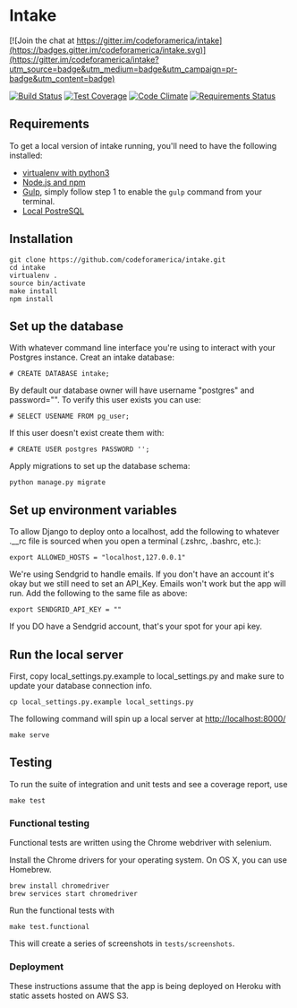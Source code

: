 # Intake

[![Join the chat at https://gitter.im/codeforamerica/intake](https://badges.gitter.im/codeforamerica/intake.svg)](https://gitter.im/codeforamerica/intake?utm_source=badge&utm_medium=badge&utm_campaign=pr-badge&utm_content=badge)

[![Build Status](https://travis-ci.org/codeforamerica/intake.svg?branch=master)](https://travis-ci.org/codeforamerica/intake) [![Test Coverage](https://codeclimate.com/github/codeforamerica/intake/badges/coverage.svg)](https://codeclimate.com/github/codeforamerica/intake/coverage) [![Code Climate](https://codeclimate.com/github/codeforamerica/intake/badges/gpa.svg)](https://codeclimate.com/github/codeforamerica/intake) 
[![Requirements Status](https://requires.io/github/codeforamerica/intake/requirements.svg?branch=master)](https://requires.io/github/codeforamerica/intake/requirements/?branch=master)

## Requirements
To get a local version of intake running, you'll need to have the following installed:
*   [virtualenv with python3](https://github.com/codeforamerica/howto/blob/master/Python-Virtualenv.md)
*   [Node.js and npm](https://github.com/codeforamerica/howto/blob/master/Node.js.md)
*   [Gulp](https://github.com/gulpjs/gulp/blob/master/docs/getting-started.md), simply follow step 1 to enable the `gulp` command from your terminal.
*   [Local PostreSQL](https://github.com/codeforamerica/howto/blob/master/PostgreSQL.md)

## Installation

```
git clone https://github.com/codeforamerica/intake.git
cd intake
virtualenv .
source bin/activate
make install
npm install
```

## Set up the database
With whatever command line interface you're using to interact with your Postgres instance. Creat an intake database:

```
# CREATE DATABASE intake;
```

By default our database owner will have username "postgres" and password="".
To verify this user exists you can use:

```
# SELECT USENAME FROM pg_user;
```

If this user doesn't exist create them with:

```
# CREATE USER postgres PASSWORD '';
```

Apply migrations to set up the database schema:

```
python manage.py migrate
```

## Set up environment variables
To allow Django to deploy onto a localhost, add the following to whatever .__rc file is sourced when you open a terminal (.zshrc, .bashrc, etc.):

```
export ALLOWED_HOSTS = "localhost,127.0.0.1"
```

We're using Sendgrid to handle emails. If you don't have an account it's okay but we still need to set an API_Key. Emails won't work but the app will run. Add the following to the same file as above:

```
export SENDGRID_API_KEY = ""
```
If you DO have a Sendgrid account, that's your spot for your api key.

## Run the local server

First, copy local_settings.py.example to local_settings.py and make sure to update your database connection info.

```
cp local_settings.py.example local_settings.py
```

The following command will spin up a local server at [http://localhost:8000/](http://localhost:8000/)

```
make serve
```

## Testing

To run the suite of integration and unit tests and see a coverage report, use
```
make test
```

### Functional testing

Functional tests are written using the Chrome webdriver with selenium.

Install the Chrome drivers for your operating system. On OS X, you can use Homebrew.

```
brew install chromedriver
brew services start chromedriver
```

Run the functional tests with

```
make test.functional
```

This will create a series of screenshots in `tests/screenshots`.

### Deployment

These instructions assume that the app is being deployed on Heroku with static assets hosted on AWS S3.


